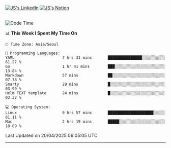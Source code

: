 
[![JS's LinkedIn](https://img.shields.io/badge/LinkedIn-blue?style=for-the-badge&logo=linkedin)](https://www.linkedin.com/in/jaeseung-lee-5a2a32139/) 
[![JS's Notion](https://img.shields.io/badge/Notion-black?style=for-the-badge&logo=notion)](https://bit.ly/ljswiki1) <br><br>
<!-- ![JS's GitHub stats](https://github-readme-stats-lemon-five.vercel.app/api?username=tkxkd0159&hide=contribs,prs,stars,issues&show_icons=true&theme=react&include_all_commits=true)   -->
<!-- ![Top Langs](https://github-readme-stats-lemon-five.vercel.app/api/top-langs/?username=tkxkd0159&layout=compact&hide=jupyter%20notebook,scss,html,css&langs_count=10)  -->


<!--START_SECTION:waka-->
![Code Time](http://img.shields.io/badge/Code%20Time-3%2C682%20hrs%2027%20mins-blue)

📊 **This Week I Spent My Time On** 

```text
🕑︎ Time Zone: Asia/Seoul

💬 Programming Languages: 
YAML                     7 hrs 31 mins       ███████████████░░░░░░░░░░   61.27 % 
Go                       1 hr 41 mins        ███░░░░░░░░░░░░░░░░░░░░░░   13.84 % 
Markdown                 57 mins             ██░░░░░░░░░░░░░░░░░░░░░░░   07.78 % 
Smarty                   29 mins             █░░░░░░░░░░░░░░░░░░░░░░░░   03.99 % 
Helm TEXT template       24 mins             █░░░░░░░░░░░░░░░░░░░░░░░░   03.32 % 

💻 Operating System: 
Linux                    9 hrs 57 mins       ████████████████████░░░░░   81.11 % 
Mac                      2 hrs 19 mins       █████░░░░░░░░░░░░░░░░░░░░   18.89 % 
```


 Last Updated on 20/04/2025 06:05:05 UTC
<!--END_SECTION:waka-->

---
<!---
<a href="https://github.com/tkxkd0159/books">
  <img align="center" src="https://github-readme-stats-lemon-five.vercel.app/api/pin/?username=tkxkd0159&repo=books&theme=react" />
</a>
-->

<!---
- 🔭 I’m currently working on ...
- 🌱 I’m currently learning blockchain and distributed network
- 👯 I’m looking to collaborate on ...
- 🤔 I’m looking for help with ...
- 💬 Ask me about ...
- 📫 How to reach me: ...
- 😄 Pronouns: ...
- ⚡ Fun fact: ...
-->
